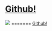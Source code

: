 <a href="youtube.com">Github!</a>
=======

<img src="#"/>
=======
<a href="github.com">Github!</a>

